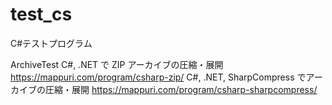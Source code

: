 # test_cs
C#テストプログラム

ArchiveTest
C#, .NET で ZIP アーカイブの圧縮・展開
https://mappuri.com/program/csharp-zip/
C#, .NET, SharpCompress でアーカイブの圧縮・展開
https://mappuri.com/program/csharp-sharpcompress/
